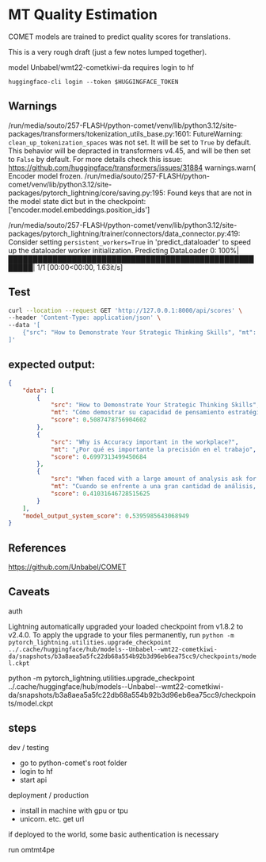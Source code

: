 # MT Quality Estimation

COMET models are trained to predict quality scores for translations. 

This is a very rough draft (just a few notes lumped together).

model Unbabel/wmt22-cometkiwi-da requires login to hf

`huggingface-cli login --token $HUGGINGFACE_TOKEN`


## Warnings

/run/media/souto/257-FLASH/python-comet/venv/lib/python3.12/site-packages/transformers/tokenization_utils_base.py:1601: FutureWarning: `clean_up_tokenization_spaces` was not set. It will be set to `True` by default. This behavior will be depracted in transformers v4.45, and will be then set to `False` by default. For more details check this issue: https://github.com/huggingface/transformers/issues/31884
  warnings.warn(
Encoder model frozen.
/run/media/souto/257-FLASH/python-comet/venv/lib/python3.12/site-packages/pytorch_lightning/core/saving.py:195: Found keys that are not in the model state dict but in the checkpoint: ['encoder.model.embeddings.position_ids']




/run/media/souto/257-FLASH/python-comet/venv/lib/python3.12/site-packages/pytorch_lightning/trainer/connectors/data_connector.py:419: Consider setting `persistent_workers=True` in 'predict_dataloader' to speed up the dataloader worker initialization.
Predicting DataLoader 0: 100%|███████████████████████████████████████████████████████| 1/1 [00:00<00:00,  1.63it/s]

## Test 

```bash
curl --location --request GET 'http://127.0.0.1:8000/api/scores' \
--header 'Content-Type: application/json' \
--data '[
    {"src": "How to Demonstrate Your Strategic Thinking Skills", "mt": "Cómo demostrar su capacidad de pensamiento estratégico" },{ "src": "Why is Accuracy important in the workplace?", "mt": "¿Por qué es importante la precisión en el trabajo" }, { "src": "When faced with a large amount of analysis ask for support setting up a team to approach the issue in different ways.", "mt": "Cuando se enfrente a una gran cantidad de análisis, pida ayuda para crear un equipo que aborde la cuestión de diferentes maneras." }
]'
```


## expected output: 
```json
{
    "data": [
        {
            "src": "How to Demonstrate Your Strategic Thinking Skills",
            "mt": "Cómo demostrar su capacidad de pensamiento estratégico",
            "score": 0.5087478756904602
        },
        {
            "src": "Why is Accuracy important in the workplace?",
            "mt": "¿Por qué es importante la precisión en el trabajo",
            "score": 0.6997313499450684
        },
        {
            "src": "When faced with a large amount of analysis ask for support setting up a team to approach the issue in different ways.",
            "mt": "Cuando se enfrente a una gran cantidad de análisis, pida ayuda para crear un equipo que aborde la cuestión de diferentes maneras.",
            "score": 0.41031646728515625
        }
    ],
    "model_output_system_score": 0.5395985643068949
}
```

## References 

https://github.com/Unbabel/COMET


## Caveats

auth

Lightning automatically upgraded your loaded checkpoint from v1.8.2 to v2.4.0. To apply the upgrade to your files permanently, run `python -m pytorch_lightning.utilities.upgrade_checkpoint ../.cache/huggingface/hub/models--Unbabel--wmt22-cometkiwi-da/snapshots/b3a8aea5a5fc22db68a554b92b3d96eb6ea75cc9/checkpoints/model.ckpt`


python -m pytorch_lightning.utilities.upgrade_checkpoint ../.cache/huggingface/hub/models--Unbabel--wmt22-cometkiwi-da/snapshots/b3a8aea5a5fc22db68a554b92b3d96eb6ea75cc9/checkpoints/model.ckpt

## steps

dev / testing

- go to python-comet's root folder
- login to hf
- start api

deployment / production

- install in machine with gpu or tpu
- unicorn. etc. get url

if deployed to the world, some basic authentication is necessary

run omtmt4pe

